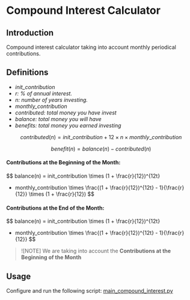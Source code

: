 # Compound Interest Calculator

## Introduction
Compound interest calculator taking into account monthly periodical contributions.

## Definitions
- *init_contribution*
- *r: % of annual interest.*
- *n: number of years investing.*
- *monthly_contribution*
- *contributed: total money you have invest*
- *balance: total money you will have*
- *benefits: total money you earned investing*

$$
contributed(n) = init\_contribution + 12 \times n  \times monthly\_contribution
$$

$$
benefit(n) = balance(n) - contributed(n)
$$

#### Contributions at the Beginning of the Month:
$$
balance(n) = init\_contribution \times (1 + \frac{r}{12})^{12t}
+ monthly\_contribution \times \frac{(1 + \frac{r}{12})^{12t} - 1}{\frac{r}{12}}
\times (1 + \frac{r}{12})
$$

#### Contributions at the End of the Month:
$$
balance(n) = init\_contribution \times (1 + \frac{r}{12})^{12t}
+ monthly\_contribution \times \frac{(1 + \frac{r}{12})^{12t} - 1}{\frac{r}{12}}
$$


> ![NOTE]
> We are taking into account the **Contributions at the Beginning of the Month**

## Usage
Configure and run the following script: [main_compound_interest.py](main_compound_interest.py)
